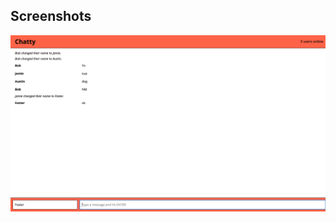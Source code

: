 ## Screenshots

!["Screenshot showing users online"](https://github.com/kevinkenny92/ChattyApp/blob/master/Screen%20Shot%202017-08-05%20at%207.42.16%20PM.png)
